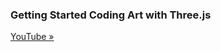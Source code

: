 ### Getting Started Coding Art with Three.js

[YouTube »](https://www.youtube.com/watch?v=V4piptMZ_C4)